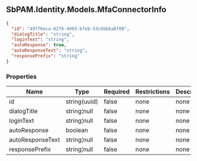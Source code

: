 
<h2 id="tocS_SbPAM.Identity.Models.MfaConnectorInfo">SbPAM.Identity.Models.MfaConnectorInfo</h2>

<a id="schemasbpam.identity.models.mfaconnectorinfo"></a>
<a id="schema_SbPAM.Identity.Models.MfaConnectorInfo"></a>
<a id="tocSsbpam.identity.models.mfaconnectorinfo"></a>
<a id="tocssbpam.identity.models.mfaconnectorinfo"></a>

```json
{
  "id": "497f6eca-6276-4993-bfeb-53cbbbba6f08",
  "dialogTitle": "string",
  "loginText": "string",
  "autoResponse": true,
  "autoResponseText": "string",
  "responsePrefix": "string"
}

```

### Properties

|Name|Type|Required|Restrictions|Description|
|---|---|---|---|---|
|id|string(uuid)|false|none|none|
|dialogTitle|string¦null|false|none|none|
|loginText|string¦null|false|none|none|
|autoResponse|boolean|false|none|none|
|autoResponseText|string¦null|false|none|none|
|responsePrefix|string¦null|false|none|none|


